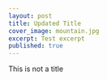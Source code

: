 ```yaml
---
layout: post
title: Updated Title
cover_image: mountain.jpg
excerpt: Test excerpt
published: true
---
```


This is not a title